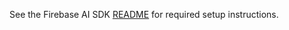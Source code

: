 See the Firebase AI SDK
[README](https://github.com/firebase/firebase-ios-sdk/tree/main/FirebaseVertexAI#unit-tests)
for required setup instructions.
